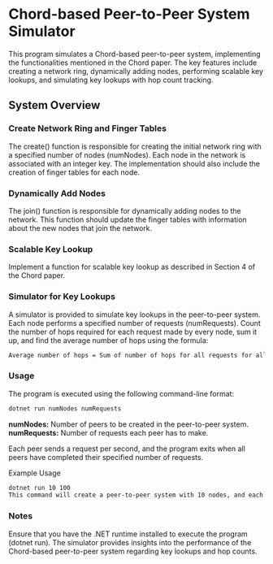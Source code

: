 # Chord-based Peer-to-Peer System Simulator
This program simulates a Chord-based peer-to-peer system, implementing the functionalities mentioned in the Chord paper. The key features include creating a network ring, dynamically adding nodes, performing scalable key lookups, and simulating key lookups with hop count tracking.

## System Overview
### Create Network Ring and Finger Tables
The create() function is responsible for creating the initial network ring with a specified number of nodes (numNodes). Each node in the network is associated with an integer key. The implementation should also include the creation of finger tables for each node.

### Dynamically Add Nodes
The join() function is responsible for dynamically adding nodes to the network. This function should update the finger tables with information about the new nodes that join the network.

### Scalable Key Lookup
Implement a function for scalable key lookup as described in Section 4 of the Chord paper.

### Simulator for Key Lookups
A simulator is provided to simulate key lookups in the peer-to-peer system. Each node performs a specified number of requests (numRequests). Count the number of hops required for each request made by every node, sum it up, and find the average number of hops using the formula:

```bash
Average number of hops = Sum of number of hops for all requests for all nodes / (numRequests * numNodes)
```
### Usage
The program is executed using the following command-line format:

```bash
dotnet run numNodes numRequests
```
<strong>numNodes:</strong> Number of peers to be created in the peer-to-peer system.<br>
<strong>numRequests:</strong> Number of requests each peer has to make.

Each peer sends a request per second, and the program exits when all peers have completed their specified number of requests.

Example Usage

```bash
dotnet run 10 100
This command will create a peer-to-peer system with 10 nodes, and each node will perform 100 requests.
```

### Notes
Ensure that you have the .NET runtime installed to execute the program (dotnet run).
The simulator provides insights into the performance of the Chord-based peer-to-peer system regarding key lookups and hop counts.
